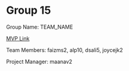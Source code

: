 # Group 15
Group Name: TEAM_NAME

[MVP Link]([http://cs196.cs.illinois.edu](https://docs.google.com/document/d/1WaQi5bugLnv2FwfWjGbeW-TgHjnUF9H5HOZmBoX6-pI/edit?usp=sharing)https://docs.google.com/document/d/1WaQi5bugLnv2FwfWjGbeW-TgHjnUF9H5HOZmBoX6-pI/edit?usp=sharing)

Team Members: faizms2, alp10, dsali5, joycejk2

Project Manager: maanav2
